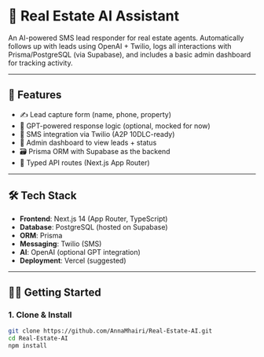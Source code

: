 # 🏡 Real Estate AI Assistant

An AI-powered SMS lead responder for real estate agents. Automatically follows up with leads using OpenAI + Twilio, logs all interactions with Prisma/PostgreSQL (via Supabase), and includes a basic admin dashboard for tracking activity.

---

## 🚀 Features

- ✍️ Lead capture form (name, phone, property)
- 🤖 GPT-powered response logic (optional, mocked for now)
- 📲 SMS integration via Twilio (A2P 10DLC-ready)
- 🧾 Admin dashboard to view leads + status
- 🗃️ Prisma ORM with Supabase as the backend
- 🔐 Typed API routes (Next.js App Router)

---

## 🛠️ Tech Stack

- **Frontend**: Next.js 14 (App Router, TypeScript)
- **Database**: PostgreSQL (hosted on Supabase)
- **ORM**: Prisma
- **Messaging**: Twilio (SMS)
- **AI**: OpenAI (optional GPT integration)
- **Deployment**: Vercel (suggested)

---

## 🧑‍💻 Getting Started

### 1. Clone & Install

```bash
git clone https://github.com/AnnaMhairi/Real-Estate-AI.git
cd Real-Estate-AI
npm install
